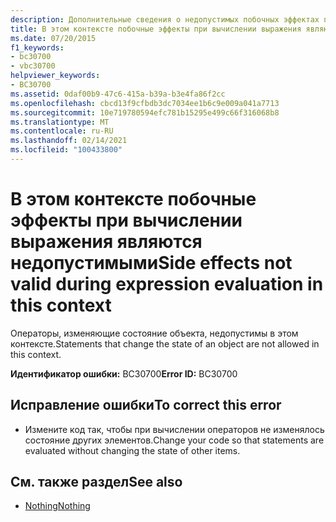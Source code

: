 ```yaml
---
description: Дополнительные сведения о недопустимых побочных эффектах при вычислении выражений в этом контексте
title: В этом контексте побочные эффекты при вычислении выражения являются недопустимыми
ms.date: 07/20/2015
f1_keywords:
- bc30700
- vbc30700
helpviewer_keywords:
- BC30700
ms.assetid: 0daf00b9-47c6-415a-b39a-b3e4fa86f2cc
ms.openlocfilehash: cbcd13f9cfbdb3dc7034ee1b6c9e009a041a7713
ms.sourcegitcommit: 10e719780594efc781b15295e499c66f316068b8
ms.translationtype: MT
ms.contentlocale: ru-RU
ms.lasthandoff: 02/14/2021
ms.locfileid: "100433800"
---
```

# <a name="side-effects-not-valid-during-expression-evaluation-in-this-context"></a><span data-ttu-id="c34d8-103">В этом контексте побочные эффекты при вычислении выражения являются недопустимыми</span><span class="sxs-lookup"><span data-stu-id="c34d8-103">Side effects not valid during expression evaluation in this context</span></span>

<span data-ttu-id="c34d8-104">Операторы, изменяющие состояние объекта, недопустимы в этом контексте.</span><span class="sxs-lookup"><span data-stu-id="c34d8-104">Statements that change the state of an object are not allowed in this context.</span></span>  
  
 <span data-ttu-id="c34d8-105">**Идентификатор ошибки:** BC30700</span><span class="sxs-lookup"><span data-stu-id="c34d8-105">**Error ID:** BC30700</span></span>  
  
## <a name="to-correct-this-error"></a><span data-ttu-id="c34d8-106">Исправление ошибки</span><span class="sxs-lookup"><span data-stu-id="c34d8-106">To correct this error</span></span>  
  
- <span data-ttu-id="c34d8-107">Измените код так, чтобы при вычислении операторов не изменялось состояние других элементов.</span><span class="sxs-lookup"><span data-stu-id="c34d8-107">Change your code so that statements are evaluated without changing the state of other items.</span></span>  
  
## <a name="see-also"></a><span data-ttu-id="c34d8-108">См. также раздел</span><span class="sxs-lookup"><span data-stu-id="c34d8-108">See also</span></span>

- [<span data-ttu-id="c34d8-109">Nothing</span><span class="sxs-lookup"><span data-stu-id="c34d8-109">Nothing</span></span>](../language-reference/nothing.md)
